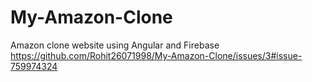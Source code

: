 # My-Amazon-Clone
Amazon clone website using Angular and Firebase
https://github.com/Rohit26071998/My-Amazon-Clone/issues/3#issue-759974324
